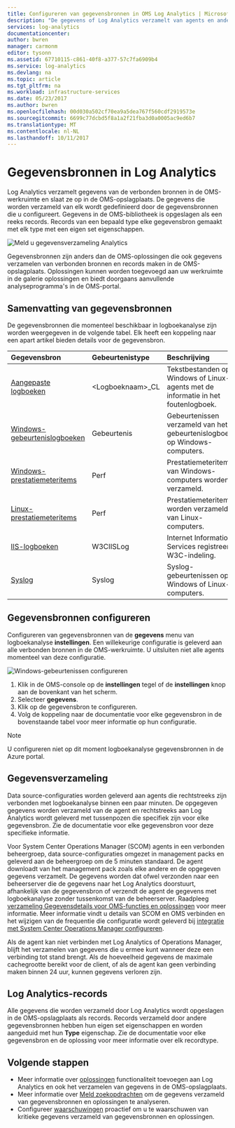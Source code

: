 ```yaml
---
title: Configureren van gegevensbronnen in OMS Log Analytics | Microsoft Docs
description: "De gegevens of Log Analytics verzamelt van agents en andere bronnen verbonden definiëren gegevensbronnen  Dit artikel wordt het concept van hoe Log Analytics maakt gebruik van gegevensbronnen, worden de details van het configureren ervan uitgelegd en bevat een samenvatting van de verschillende beschikbare gegevensbronnen."
services: log-analytics
documentationcenter: 
author: bwren
manager: carmonm
editor: tysonn
ms.assetid: 67710115-c861-40f8-a377-57c7fa6909b4
ms.service: log-analytics
ms.devlang: na
ms.topic: article
ms.tgt_pltfrm: na
ms.workload: infrastructure-services
ms.date: 05/23/2017
ms.author: bwren
ms.openlocfilehash: 00d030a502cf70ea9a5dea767f560cdf2919573e
ms.sourcegitcommit: 6699c77dcbd5f8a1a2f21fba3d0a0005ac9ed6b7
ms.translationtype: MT
ms.contentlocale: nl-NL
ms.lasthandoff: 10/11/2017
---
```

# <a name="data-sources-in-log-analytics"></a>Gegevensbronnen in Log Analytics
Log Analytics verzamelt gegevens van de verbonden bronnen in de OMS-werkruimte en slaat ze op in de OMS-opslagplaats.  De gegevens die worden verzameld van elk wordt gedefinieerd door de gegevensbronnen die u configureert.  Gegevens in de OMS-bibliotheek is opgeslagen als een reeks records.  Records van een bepaald type elke gegevensbron gemaakt met elk type met een eigen set eigenschappen.

![Meld u gegevensverzameling Analytics](./media/log-analytics-data-sources/overview.png)

Gegevensbronnen zijn anders dan de OMS-oplossingen die ook gegevens verzamelen van verbonden bronnen en records maken in de OMS-opslagplaats.  Oplossingen kunnen worden toegevoegd aan uw werkruimte in de galerie oplossingen en biedt doorgaans aanvullende analyseprogramma's in de OMS-portal.  

## <a name="summary-of-data-sources"></a>Samenvatting van gegevensbronnen
De gegevensbronnen die momenteel beschikbaar in logboekanalyse zijn worden weergegeven in de volgende tabel.  Elk heeft een koppeling naar een apart artikel bieden details voor de gegevensbron.

| Gegevensbron | Gebeurtenistype | Beschrijving |
|:--- |:--- |:--- |
| [Aangepaste logboeken](log-analytics-data-sources-custom-logs.md) |\<Logboeknaam\>_CL |Tekstbestanden op Windows of Linux-agents met de informatie in het foutenlogboek. |
| [Windows-gebeurtenislogboeken](log-analytics-data-sources-windows-events.md) |Gebeurtenis |Gebeurtenissen verzameld van het gebeurtenislogboek op Windows-computers. |
| [Windows-prestatiemeteritems](log-analytics-data-sources-performance-counters.md) |Perf |Prestatiemeteritems van Windows-computers worden verzameld. |
| [Linux-prestatiemeteritems](log-analytics-data-sources-performance-counters.md) |Perf |Prestatiemeteritems worden verzameld van Linux-computers. |
| [IIS-logboeken](log-analytics-data-sources-iis-logs.md) |W3CIISLog |Internet Information Services registreert W3C-indeling. |
| [Syslog](log-analytics-data-sources-syslog.md) |Syslog |Syslog-gebeurtenissen op Windows of Linux-computers. |

## <a name="configuring-data-sources"></a>Gegevensbronnen configureren
Configureren van gegevensbronnen van de **gegevens** menu van logboekanalyse **instellingen**.  Een willekeurige configuratie is geleverd aan alle verbonden bronnen in de OMS-werkruimte.  U uitsluiten niet alle agents momenteel van deze configuratie.

![Windows-gebeurtenissen configureren](./media/log-analytics-data-sources/configure-events.png)

1. Klik in de OMS-console op de **instellingen** tegel of de **instellingen** knop aan de bovenkant van het scherm.
2. Selecteer **gegevens**.
3. Klik op de gegevensbron te configureren.
4. Volg de koppeling naar de documentatie voor elke gegevensbron in de bovenstaande tabel voor meer informatie op hun configuratie.

> [!NOTE]
> U configureren niet op dit moment logboekanalyse gegevensbronnen in de Azure portal.

## <a name="data-collection"></a>Gegevensverzameling
Data source-configuraties worden geleverd aan agents die rechtstreeks zijn verbonden met logboekanalyse binnen een paar minuten.  De opgegeven gegevens worden verzameld van de agent en rechtstreeks aan Log Analytics wordt geleverd met tussenpozen die specifiek zijn voor elke gegevensbron.  Zie de documentatie voor elke gegevensbron voor deze specifieke informatie.

Voor System Center Operations Manager (SCOM) agents in een verbonden beheergroep, data source-configuraties omgezet in management packs en geleverd aan de beheergroep om de 5 minuten standaard.  De agent downloadt van het management pack zoals elke andere en de opgegeven gegevens verzamelt. De gegevens worden dat ofwel verzonden naar een beheerserver die de gegevens naar het Log Analytics doorstuurt, afhankelijk van de gegevensbron of verzendt de agent de gegevens met logboekanalyse zonder tussenkomst van de beheerserver. Raadpleeg [verzameling Gegevensdetails voor OMS-functies en oplossingen](log-analytics-add-solutions.md#data-collection-details) voor meer informatie.  Meer informatie vindt u details van SCOM en OMS verbinden en het wijzigen van de frequentie die configuratie wordt geleverd bij [integratie met System Center Operations Manager configureren](log-analytics-om-agents.md).

Als de agent kan niet verbinden met Log Analytics of Operations Manager, blijft het verzamelen van gegevens die u ermee kunt wanneer deze een verbinding tot stand brengt.  Als de hoeveelheid gegevens de maximale cachegrootte bereikt voor de client, of als de agent kan geen verbinding maken binnen 24 uur, kunnen gegevens verloren zijn.

## <a name="log-analytics-records"></a>Log Analytics-records
Alle gegevens die worden verzameld door Log Analytics wordt opgeslagen in de OMS-opslagplaats als records.  Records verzameld door andere gegevensbronnen hebben hun eigen set eigenschappen en worden aangeduid met hun **Type** eigenschap.  Zie de documentatie voor elke gegevensbron en de oplossing voor meer informatie over elk recordtype.

## <a name="next-steps"></a>Volgende stappen
* Meer informatie over [oplossingen](log-analytics-add-solutions.md) functionaliteit toevoegen aan Log Analytics en ook het verzamelen van gegevens in de OMS-opslagplaats.
* Meer informatie over [Meld zoekopdrachten](log-analytics-log-searches.md) om de gegevens verzameld van gegevensbronnen en oplossingen te analyseren.  
* Configureer [waarschuwingen](log-analytics-alerts.md) proactief om u te waarschuwen van kritieke gegevens verzameld van gegevensbronnen en oplossingen.

